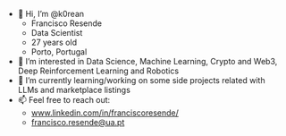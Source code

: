 - 👋 Hi, I’m @k0rean
  - Francisco Resende
  - Data Scientist
  - 27 years old
  - Porto, Portugal
- 👀 I’m interested in Data Science, Machine Learning, Crypto and Web3, Deep Reinforcement Learning and Robotics
- 🌱 I’m currently learning/working on some side projects related with LLMs and marketplace listings
- 📫 Feel free to reach out:
  - www.linkedin.com/in/franciscoresende/
  - francisco.resende@ua.pt

<!---
k0rean/k0rean is a ✨ special ✨ repository because its `README.md` (this file) appears on your GitHub profile.
You can click the Preview link to take a look at your changes.
--->

